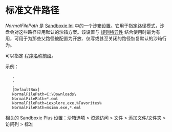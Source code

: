 # 标准文件路径

_NormalFilePath_ 是 [Sandboxie Ini](SandboxieIni.md) 中的一个沙箱设置。它用于指定路径模式，沙盘会对这些路径应用默认的沙箱方案。该设置与 [规则特异性](../PlusContent/RuleSpecificity.md) 结合使用时最为有用，可用于为那些父路径被配置为开放、仅写或甚至关闭的路径恢复默认的沙箱行为。

可以指定 [程序名称前缀](ProgramNamePrefix.md)。

示例：

```
   .
   .
   .
   [DefaultBox]
   NormalFilePath=C:\Downloads\
   NormalFilePath=*.eml
   NormalFilePath=iexplore.exe,%Favorites%
   NormalFilePath=msimn.exe,*.eml
```

相关的 Sandboxie Plus 设置：沙箱选项 > 资源访问 > 文件 > 添加文件/文件夹 > 访问列 > 标准
